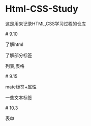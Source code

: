 # Html-CSS-Study

这是用来记录HTML,CSS学习过程的仓库

\# 9.10

了解html

了解部分标签

列表,表格

\# 9.15

mate标签+属性

一些文本标签

\# 10.3

表单

